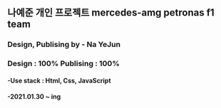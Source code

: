 ﻿## 나예준 개인 프로젝트 mercedes-amg petronas f1 team
 <h3> Design, Publising by - Na YeJun</h3>
<h3> Design : 100% Publising : 100%</h3>
<h4>-Use stack : Html, Css, JavaScript</h4>
<h4>-2021.01.30 ~ ing</h3>
